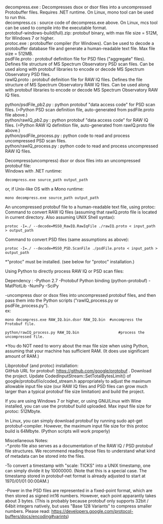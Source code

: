 decompress.exe : Decompresses dsox or dsor files into a uncompressed Protobuffer files. Requires .NET runtime. On Linux, mono tool can be used to run this.  
decompress.cs : source code of decompress.exe above. On Linux, mcs tool can be used to compile into the executable format.  
protobuf-windows-build(full).zip: protobuf binary, with max file size = 512M, for Windows 7 or higher.  
protoc.exe : protobuffer compiler (for Windows). Can be used to decode a protobuffer database file and generate a human-readable text file. Max file size = 512MB.  
psdFile.proto : protobuf definition file for PSD files ("aggregate" files). Defines file structure of MS Spectrum Observatory PSD scan files. Can be used along with protobuf libraries to encode or decode MS Spectrum Observatory PSD files.  
rawIQ.proto : protobuf definition file for RAW IQ files. Defines the file structure of MS Spectrum Observatory RAW IQ files. Can be used along with protobuf libraries to encode or decode MS Spectrum Observatory RAW IQ files.  
	
python/psdFile_pb2.py : python protobuf "data access code" for PSD scan files. (=Python PSD scan definition file,  auto-generated from psdFile.proto file above.)  
python/rawIQ_pb2.py : python protobuf "data access code" for RAW IQ files. (=Python RAW IQ definition file,  auto-generated from rawIQ.proto file above.)  
python/psdFile_process.py : python code to read and process uncompressed PSD scan files.  
python/rawIQ_process.py : python code to read and process uncompressed RAW IQ files.  
	
Decompress(uncompress) dsor or dsox files into an uncompressed protobuf file:  
Windows with .NET runtime:  

	decompress.exe source_path output_path  
	
or, if Unix-like OS with a Mono runtime:  

	mono decompress.exe source_path output_path  

An uncompressed protobuf file to a human-readable text file, using protoc:  
Command to convert RAW IQ files (assuming that rawIQ.proto file is located in current directory. Also assuming UNIX Shell syntax):  

	protoc -I=./ --decode=MSSO_RawIQ.RawIqFile ./rawIQ.proto < input_path > output_path  

Command to convert PSD files (same assumptions as above):  

	protoc -I=./ --decode=MSSO_PSD.ScanFile ./psdFile.proto < input_path > output_path  
		  
*"protoc" must be installed. (see below for "protoc" installation.)  
  
Using Python to directly process RAW IQ or PSD scan files:  

Dependency : 
	-Python 2.7 
	-Protobuf Python binding (python-protobuf)
	-MatPlotLib
	-NumPy
	-SciPy

-uncompress dsor or dsox files into uncompressed protobuf files, and then pass them into the Python scripts ("rawIQ_process.py or psdFile_process.py").  
ex:  

	mono decompress.exe RAW_IQ.bin.dsor RAW_IQ.bin	#uncompress the Protobuf file.  

	python/rawIQ_process.py RAW_IQ.bin					#process the uncompressed file.  
	
*You do NOT need to worry about the max file size when using Python, assuming that your machine has sufficient RAM. (It does use significant amount of RAM.)  

Libprotobuf (and protoc) installation:  
GitHub URL for protobuf: https://github.com/google/protobuf . Download the project. Update CodedInputStream::SetTotalBytesLimit() of google/protobuf/io/coded_stream.h appropriately to adjust the maximum allowable input file size (our RAW IQ files and PSD files can grow much larger than a typical protobuf file size limitation) and build the project.  
	
If you are using Windows 7 or higher, or using GNU/Linux with Wine installed, you can use the protobuf build uploaded. Max input file size for protoc: 512Mbyte.  
  
In Linux, you can simply download protobuf by running sudo apt-get protobuf-compiler. However, the maximum input file size for this protoc build is 64Mbyte. (Python scripts will work properly)  
  
Miscellaneous Notes:  
-*.proto file also serves as a documentation of the RAW IQ / PSD protobuf file structures. We recommend reading those files to understand what kind of metadata can be stored into the files.  
  
-To convert a timestamp with "scale: TICKS" into a UNIX timestamp, one can simply divide it by 10000000. (Note that this is a special case. The timestamp stored in protobuf-net format is already adjusted to start at 1970/01/01 00:00AM.)  
  
-Power in the PSD files are represented in a fixed-point format, which are then stored as signed int16 numbers. However, each point apparantly takes about 3 bytes. (This is probably because protobuf only supports 32bit / 64bit integers natively, but uses "Base 128 Variants" to compress smaller numbers. Please read: https://developers.google.com/protocol-buffers/docs/encoding#varints)  
